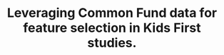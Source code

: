 ---
affilliation: CHILDREN'S HOSP OF PHILADELPHIA
description: 'This project will pilot a process for identifying multi-variant interactions
  contributing structural birth defect and childhood cancer disorders. This study
  will focus on analysis of oral-facial clefts, congenital diaphragmatic hernia, and
  congenital heart defects from whole-genome sequencing (WGS) data from family cohorts
  taken from Gabriella Miller Kids First Pediatric Research Project (KF). Typically,
  tests to link disorders to genome-wide complex multivariate associations are computationally
  prohibitive. Thus, a first step to making such analyses more reasonable is to limit
  the number of variables (genes, variants) being tested together. We can reduce the
  number of possible tests by restricting what data should be tested. This study will
  seek to reduce the data for testing by utilizing biological knowledge from other
  two Common Fund datasets: the Knockout Mouse Phenotyping Program (KOMP2), and the
  Genotype-Tissue Expression (GTEx) project. KOMP2 has generated extensive information
  on mouse knockout developmental phenotypes relevant for matching gene and phenotypes
  in KF WGS studies. GTEx can be merged with KF loci and relevant tissue-to-phenotype
  relationships. Thus, using features from other Common Fund data and annotations,
  we can generate selected subsets of KF variants and genes as feature-reduced KF
  data. A comprehensive machine learning (ML) analysis pipeline will then be utilized
  for the identification of candidate risk factors and characterization of complex
  patterns of association between these feature-reduced KF data. In addition to performing
  the more traditional univariate association analyses of genotype vs. phenotype,
  this pipeline will also identify complex associations including (1) context-dependent
  genetic effects resulting from non-additive multi-variant interactions, i.e. epistasis,
  and (2) subgroup-specific associations, i.e. by phenotype and genotypic heterogeneity,
  where different etiological paths lead to the same/similar phenotypes in the selected
  KF subject group. This pipeline will include feature selection, modeling, and interpretation
  of multi-variant interactions. The outcomes of this study will include (1) pipelines
  for integrating Common Fund data into Kids First datasets, (2) integrated KF-KOMP2-GTEx
  datasets including cross-species integration, (3) ML pipelines for multi-variant
  interaction analyses of phenotype vs genotype in selected, reduced-feature KF data,
  and (4) results from the aforementioned pipelines for multi-variant interactions
  for later hypothesis testing.'
end_date: '2023-08-13T12:00:00-04:00'
grant_num: R03OD030600
pi: TAYLOR, DEANNE MARIE
title: Leveraging Common Fund data for feature selection in Kids First studies.
---